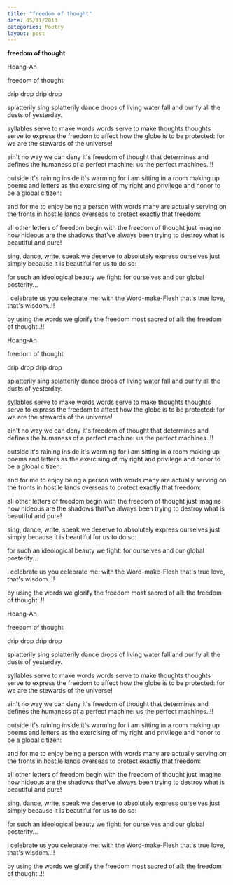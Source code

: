 ```yaml
---
title: "freedom of thought"
date: 05/11/2013
categories: Poetry
layout: post
---
```


**freedom of thought**

Hoang-An

freedom of thought


drip
drop
drip
drop

splatterily sing
splatterily dance
drops of living water
fall and purify
all the dusts of yesterday.

syllables serve to
make words
words serve to
make thoughts
thoughts serve
to express
the freedom to affect
how the globe is to be
protected:
for we are
the stewards of the universe!

ain't no way we can deny
it's freedom of thought
that determines and defines
the humaness of a
perfect machine:
us the perfect machines..!!

outside it's raining
inside it's warming
for i am sitting in a room
making up poems and letters
as the exercising of my right
and privilege and honor
to be a global citizen:

and for me to enjoy
being a person with words
many are actually
serving o­n the fronts
in hostile lands overseas
to protect exactly that freedom:

all other letters of freedom
begin with the freedom of thought
just imagine how hideous
are the shadows that've always
been trying to destroy
what is beautiful and pure!

sing, dance, write, speak
we deserve to absolutely
express ourselves
just simply because
it is beautiful for us to do so:

for such an ideological beauty
we fight: for ourselves and
our global posterity...

i celebrate us
you celebrate me:
with the Word-make-Flesh
that's true love,
that's wisdom..!!

by using the words
we glorify the freedom
most sacred of all:
the freedom of thought..!!

Hoang-An

freedom of thought


drip
drop
drip
drop

splatterily sing
splatterily dance
drops of living water
fall and purify
all the dusts of yesterday.

syllables serve to
make words
words serve to
make thoughts
thoughts serve
to express
the freedom to affect
how the globe is to be
protected:
for we are
the stewards of the universe!

ain't no way we can deny
it's freedom of thought
that determines and defines
the humaness of a
perfect machine:
us the perfect machines..!!

outside it's raining
inside it's warming
for i am sitting in a room
making up poems and letters
as the exercising of my right
and privilege and honor
to be a global citizen:

and for me to enjoy
being a person with words
many are actually
serving o­n the fronts
in hostile lands overseas
to protect exactly that freedom:

all other letters of freedom
begin with the freedom of thought
just imagine how hideous
are the shadows that've always
been trying to destroy
what is beautiful and pure!

sing, dance, write, speak
we deserve to absolutely
express ourselves
just simply because
it is beautiful for us to do so:

for such an ideological beauty
we fight: for ourselves and
our global posterity...

i celebrate us
you celebrate me:
with the Word-make-Flesh
that's true love,
that's wisdom..!!

by using the words
we glorify the freedom
most sacred of all:
the freedom of thought..!!

Hoang-An

freedom of thought


drip
drop
drip
drop

splatterily sing
splatterily dance
drops of living water
fall and purify
all the dusts of yesterday.

syllables serve to
make words
words serve to
make thoughts
thoughts serve
to express
the freedom to affect
how the globe is to be
protected:
for we are
the stewards of the universe!

ain't no way we can deny
it's freedom of thought
that determines and defines
the humaness of a
perfect machine:
us the perfect machines..!!

outside it's raining
inside it's warming
for i am sitting in a room
making up poems and letters
as the exercising of my right
and privilege and honor
to be a global citizen:

and for me to enjoy
being a person with words
many are actually
serving o­n the fronts
in hostile lands overseas
to protect exactly that freedom:

all other letters of freedom
begin with the freedom of thought
just imagine how hideous
are the shadows that've always
been trying to destroy
what is beautiful and pure!

sing, dance, write, speak
we deserve to absolutely
express ourselves
just simply because
it is beautiful for us to do so:

for such an ideological beauty
we fight: for ourselves and
our global posterity...

i celebrate us
you celebrate me:
with the Word-make-Flesh
that's true love,
that's wisdom..!!

by using the words
we glorify the freedom
most sacred of all:
the freedom of thought..!!
